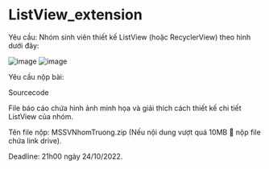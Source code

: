 # ListView_extension

Yêu cầu:
Nhóm sinh viên thiết kế ListView (hoặc RecyclerView) theo hình dưới đây:

![image](https://user-images.githubusercontent.com/55645184/197471596-f53fd2b9-1f8f-465c-8459-e85cd374b308.png)
![image](https://user-images.githubusercontent.com/55645184/197471617-8585c3ed-60eb-4a93-a3f0-c268e672729e.png)

Yêu cầu nộp bài:

Sourcecode 

File báo cáo chứa hình ảnh minh họa và giải thích cách thiết kế chi tiết ListView của nhóm.

Tên file nộp: MSSVNhomTruong.zip (Nếu nội dung vượt quá 10MB  nộp file chứa link drive).

Deadline: 21h00 ngày 24/10/2022.

